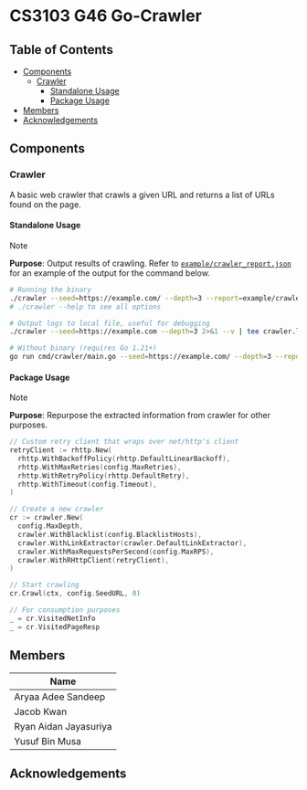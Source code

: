# CS3103 G46 Go-Crawler

<!-- omit in toc -->
## Table of Contents

- [Components](#components)
  - [Crawler](#crawler)
    - [Standalone Usage](#standalone-usage)
    - [Package Usage](#package-usage)
- [Members](#members)
- [Acknowledgements](#acknowledgements)

## Components

### Crawler

A basic web crawler that crawls a given URL and returns a list of URLs found on the page.

#### Standalone Usage

> [!NOTE]
> **Purpose**: Output results of crawling.
> Refer to [`example/crawler_report.json`](https://github.com/yusufaine/cs3103-gocrawler/blob/main/example/crawler_report.json) for an example of the output for the command below.

```bash
# Running the binary
./crawler --seed=https://example.com/ --depth=3 --report=example/crawler_report.json --bl=pti.icann.org
# ./crawler --help to see all options

# Output logs to local file, useful for debugging
./crawler --seed=https://example.com --depth=3 2>&1 --v | tee crawler.log

# Without binary (requires Go 1.21+)
go run cmd/crawler/main.go --seed=https://example.com/ --depth=3 --report=example/crawler_report.json --bl=pti.icann.org
```

#### Package Usage

> [!NOTE]
> **Purpose**: Repurpose the extracted information from crawler for other purposes.

```go
// Custom retry client that wraps over net/http's client
retryClient := rhttp.New(
  rhttp.WithBackoffPolicy(rhttp.DefaultLinearBackoff),
  rhttp.WithMaxRetries(config.MaxRetries),
  rhttp.WithRetryPolicy(rhttp.DefaultRetry),
  rhttp.WithTimeout(config.Timeout),
)

// Create a new crawler
cr := crawler.New(
  config.MaxDepth,
  crawler.WithBlacklist(config.BlacklistHosts),
  crawler.WithLinkExtractor(crawler.DefaultLinkExtractor),
  crawler.WithMaxRequestsPerSecond(config.MaxRPS),
  crawler.WithRHttpClient(retryClient),
)

// Start crawling
cr.Crawl(ctx, config.SeedURL, 0)

// For consumption purposes
_ = cr.VisitedNetInfo
_ = cr.VisitedPageResp
```

## Members

| **Name**              |
| --------------------- |
| Aryaa Adee Sandeep    |
| Jacob Kwan            |
| Ryan Aidan Jayasuriya |
| Yusuf Bin Musa        |

## Acknowledgements
